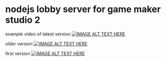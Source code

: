 # nodejs lobby server for game maker studio 2

example video of latest version
[![IMAGE ALT TEXT HERE](https://img.youtube.com/vi/QIaMH1r_YKo/0.jpg)](https://www.youtube.com/watch?v=QIaMH1r_YKo)    

  
older version
[![IMAGE ALT TEXT HERE](https://img.youtube.com/vi/Ja4pDR6dc_Y/0.jpg)](https://www.youtube.com/watch?v=Ja4pDR6dc_Y)    

  
first version
[![IMAGE ALT TEXT HERE](https://img.youtube.com/vi/pYM3PPK7q-Y/0.jpg)](https://www.youtube.com/watch?v=pYM3PPK7q-Y)    
